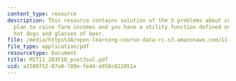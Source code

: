 ```yaml
---
content_type: resource
description: This resource contains solution of the 5 problems about consider a different
  plan to raise farm incomes and you have a utility function defined over two goods,
  hot dogs and glasses of beer.
file: /media/https%3A/open-learning-course-data-rc.s3.amazonaws.com/11-203-microeconomics-fall-2010/a1588f5207a0789efe44a958c022851a_MIT11_203F10_pset3sol.pdf
file_type: application/pdf
resourcetype: Document
title: MIT11_203F10_pset3sol.pdf
uid: a1588f52-07a0-789e-fe44-a958c022851a
---
```

